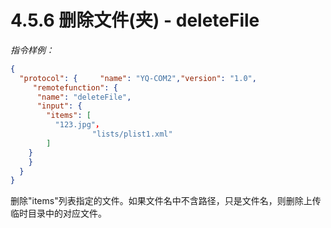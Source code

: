# 4.5.6    删除文件(夹) -  deleteFile

 *指令样例：*

```json
{
  "protocol": {     "name": "YQ-COM2","version": "1.0",
     "remotefunction": {
      "name": "deleteFile",
      "input": {
        "items": [
          "123.jpg"，
　　　　　　　　　　　"lists/plist1.xml"
        ]
    }
    }
  }
}
```

删除"items"列表指定的文件。如果文件名中不含路径，只是文件名，则删除上传临时目录中的对应文件。